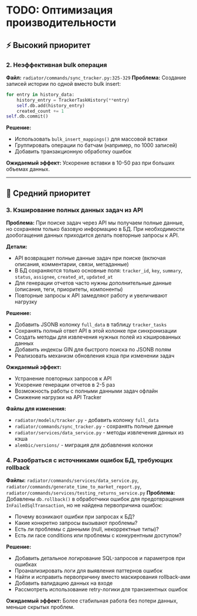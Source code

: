 # TODO: Оптимизация производительности

## ⚡ Высокий приоритет

### 2. Неэффективная bulk операция
**Файл:** `radiator/commands/sync_tracker.py:325-329`
**Проблема:** Создание записей истории по одной вместо bulk insert:
```python
for entry in history_data:
    history_entry = TrackerTaskHistory(**entry)
    self.db.add(history_entry)
    created_count += 1
self.db.commit()
```

**Решение:**
- Использовать `bulk_insert_mappings()` для массовой вставки
- Группировать операции по батчам (например, по 1000 записей)
- Добавить транзакционную обработку ошибок

**Ожидаемый эффект:** Ускорение вставки в 10-50 раз при больших объемах данных.

---

## 💾 Средний приоритет

### 3. Кэширование полных данных задач из API
**Проблема:** При поиске задач через API мы получаем полные данные, но сохраняем только базовую информацию в БД. При необходимости дообогащения данных приходится делать повторные запросы к API.

**Детали:**
- API возвращает полные данные задач при поиске (включая описания, комментарии, связи, метаданные)
- В БД сохраняются только основные поля: `tracker_id`, `key`, `summary`, `status`, `assignee`, `created_at`, `updated_at`
- Для генерации отчетов часто нужны дополнительные данные (описания, теги, приоритеты, компоненты)
- Повторные запросы к API замедляют работу и увеличивают нагрузку

**Решение:**
- Добавить JSONB колонку `full_data` в таблицу `tracker_tasks`
- Сохранять полный ответ API в этой колонке при синхронизации
- Создать методы для извлечения нужных полей из кэшированных данных
- Добавить индексы GIN для быстрого поиска по JSONB полям
- Реализовать механизм обновления кэша при изменении задач

**Ожидаемый эффект:**
- Устранение повторных запросов к API
- Ускорение генерации отчетов в 2-5 раз
- Возможность работы с полными данными задач офлайн
- Снижение нагрузки на API Tracker

**Файлы для изменения:**
- `radiator/models/tracker.py` - добавить колонку `full_data`
- `radiator/commands/sync_tracker.py` - сохранять полные данные
- `radiator/services/data_service.py` - методы извлечения данных из кэша
- `alembic/versions/` - миграция для добавления колонки

### 4. Разобраться с источниками ошибок БД, требующих rollback
**Файлы:** `radiator/commands/services/data_service.py`, `radiator/commands/generate_time_to_market_report.py`, `radiator/commands/services/testing_returns_service.py`
**Проблема:** Добавлены `db.rollback()` в обработчики ошибок для предотвращения `InFailedSqlTransaction`, но не найдена первопричина ошибок:
- Почему возникают ошибки при запросах к БД?
- Какие конкретно запросы вызывают проблемы?
- Есть ли проблемы с данными (null, некорректные типы)?
- Есть ли race conditions или проблемы с конкурентным доступом?

**Решение:**
- Добавить детальное логирование SQL-запросов и параметров при ошибках
- Проанализировать логи для выявления паттернов ошибок
- Найти и исправить первопричину вместо маскирования rollback-ами
- Добавить валидацию данных на входе
- Рассмотреть использование retry-логики для транзиентных ошибок

**Ожидаемый эффект:** Более стабильная работа без потери данных, меньше скрытых проблем.
